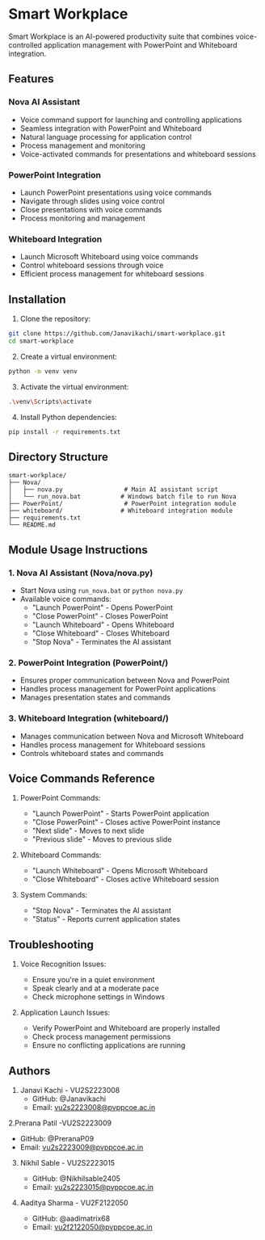 # Smart Workplace

Smart Workplace is an AI-powered productivity suite that combines voice-controlled application management with PowerPoint and Whiteboard integration.

## Features

### Nova AI Assistant
- Voice command support for launching and controlling applications
- Seamless integration with PowerPoint and Whiteboard
- Natural language processing for application control
- Process management and monitoring
- Voice-activated commands for presentations and whiteboard sessions

### PowerPoint Integration
- Launch PowerPoint presentations using voice commands
- Navigate through slides using voice control
- Close presentations with voice commands
- Process monitoring and management

### Whiteboard Integration
- Launch Microsoft Whiteboard using voice commands
- Control whiteboard sessions through voice
- Efficient process management for whiteboard sessions


## Installation

1. Clone the repository:
```bash
git clone https://github.com/Janavikachi/smart-workplace.git
cd smart-workplace
```

2. Create a virtual environment:
```bash
python -m venv venv
```

3. Activate the virtual environment:
```bash
.\venv\Scripts\activate
```

4. Install Python dependencies:
```bash
pip install -r requirements.txt
```

## Directory Structure

```
smart-workplace/
├── Nova/
│   ├── nova.py                 # Main AI assistant script
│   └── run_nova.bat           # Windows batch file to run Nova
├── PowerPoint/                 # PowerPoint integration module
├── whiteboard/                # Whiteboard integration module
├── requirements.txt
└── README.md
```

## Module Usage Instructions

### 1. Nova AI Assistant (Nova/nova.py)
- Start Nova using `run_nova.bat` or `python nova.py`
- Available voice commands:
  - "Launch PowerPoint" - Opens PowerPoint
  - "Close PowerPoint" - Closes PowerPoint
  - "Launch Whiteboard" - Opens Whiteboard
  - "Close Whiteboard" - Closes Whiteboard
  - "Stop Nova" - Terminates the AI assistant

### 2. PowerPoint Integration (PowerPoint/)
- Ensures proper communication between Nova and PowerPoint
- Handles process management for PowerPoint applications
- Manages presentation states and commands

### 3. Whiteboard Integration (whiteboard/)
- Manages communication between Nova and Microsoft Whiteboard
- Handles process management for Whiteboard sessions
- Controls whiteboard states and commands

## Voice Commands Reference

1. PowerPoint Commands:
   - "Launch PowerPoint" - Starts PowerPoint application
   - "Close PowerPoint" - Closes active PowerPoint instance
   - "Next slide" - Moves to next slide
   - "Previous slide" - Moves to previous slide

2. Whiteboard Commands:
   - "Launch Whiteboard" - Opens Microsoft Whiteboard
   - "Close Whiteboard" - Closes active Whiteboard session

3. System Commands:
   - "Stop Nova" - Terminates the AI assistant
   - "Status" - Reports current application states

## Troubleshooting

1. Voice Recognition Issues:
   - Ensure you're in a quiet environment
   - Speak clearly and at a moderate pace
   - Check microphone settings in Windows

2. Application Launch Issues:
   - Verify PowerPoint and Whiteboard are properly installed
   - Check process management permissions
   - Ensure no conflicting applications are running
 
 ## Authors

1. Janavi Kachi - VU2S2223008
   - GitHub: @Janavikachi
   - Email: vu2s2223008@pvppcoe.ac.in

2.Prerana Patil -VU2S2223009
   - GitHub: @PreranaP09
   - Email: vu2s2223009@pvppcoe.ac.in

3. Nikhil Sable - VU2S2223015
   - GitHub: @Nikhilsable2405
   - Email: vu2s2223015@pvppcoe.ac.in

4. Aaditya Sharma - VU2F2122050
   - GitHub: @aadimatrix68
   - Email: vu2f2122050@pvppcoe.ac.in